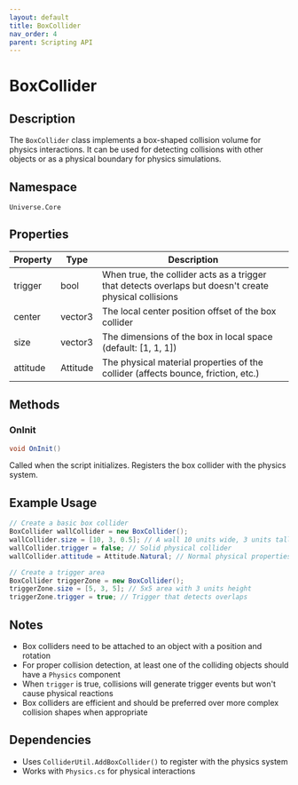 ```yaml
---
layout: default
title: BoxCollider
nav_order: 4
parent: Scripting API
---
```

# BoxCollider

## Description
The `BoxCollider` class implements a box-shaped collision volume for physics interactions. It can be used for detecting collisions with other objects or as a physical boundary for physics simulations.

## Namespace
`Universe.Core`

## Properties

| Property | Type     | Description                                                                                            |
|----------|----------|--------------------------------------------------------------------------------------------------------|
| trigger  | bool     | When true, the collider acts as a trigger that detects overlaps but doesn't create physical collisions |
| center   | vector3  | The local center position offset of the box collider                                                   |
| size     | vector3  | The dimensions of the box in local space (default: [1, 1, 1])                                          |
| attitude | Attitude | The physical material properties of the collider (affects bounce, friction, etc.)                      |


## Methods

### OnInit
```csharp
void OnInit()
```
Called when the script initializes. Registers the box collider with the physics system.

## Example Usage
```csharp
// Create a basic box collider
BoxCollider wallCollider = new BoxCollider();
wallCollider.size = [10, 3, 0.5]; // A wall 10 units wide, 3 units tall, and 0.5 units thick
wallCollider.trigger = false; // Solid physical collider
wallCollider.attitude = Attitude.Natural; // Normal physical properties

// Create a trigger area
BoxCollider triggerZone = new BoxCollider();
triggerZone.size = [5, 3, 5]; // 5x5 area with 3 units height
triggerZone.trigger = true; // Trigger that detects overlaps
```

## Notes
- Box colliders need to be attached to an object with a position and rotation
- For proper collision detection, at least one of the colliding objects should have a `Physics` component
- When `trigger` is true, collisions will generate trigger events but won't cause physical reactions
- Box colliders are efficient and should be preferred over more complex collision shapes when appropriate

## Dependencies
- Uses `ColliderUtil.AddBoxCollider()` to register with the physics system
- Works with `Physics.cs` for physical interactions
